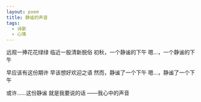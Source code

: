 ```yaml
---
layout: poem
title: 静谧的声音
tags:
  - 诗歌
  - 心情
---
```

远观一捧花花绿绿
临近一股清新脱俗
初秋，一个静谧的下午
嗯…，一个静谧的下午

早应该有这份期许
早该想好欢迎之语
然而，静谧了一个下午
嗯…，静谧了一个下午

或许……这份静谧
就是我要说的话
——我心中的声音
